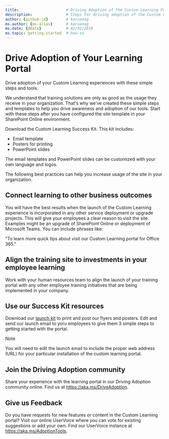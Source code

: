```yaml
---
title:                     # Driving Adoption of the Custom Learning Portal
description:               # Steps for driving adoption of the Custom Learning portal
author: {github-id}        # karuanag
ms.author: {ms-alias}      # karuanag
ms.date: {@date}           # 02/01/2019
ms.topic: getting-started  # how-to
---
```


# Drive Adoption of Your Learning Portal

Drive adoption of your Custom Learning experiences with these simple steps and tools. 

We understand that training solutions are only as good as the usage they receive in your organization.  That's why we've created these simple steps and templates to help you drive awareness and adoption of our tools. Start with these steps after you have configured the site template in your SharePoint Online environment.

Download the Custom Learning Success Kit. This kit includes:

- Email template
- Posters for printing
- PowerPoint slides

The email templates and PowerPoint slides can be customized with your own language and logos.  

The following best practices can help you increase usage of the site in your organization.  

## Connect learning to other business outcomes

You will have the best results when the launch of the Custom Learning experience is incorporated in any other service deployment or upgrade projects.  This will give your employees a clear reason to visit the site.  Examples might be an upgrade of SharePoint Online or deployment of Microsoft Teams.  You can include phrases like:

"To learn more quick tips about <Insert service name here> visit our Custom Learning portal for Office 365." 

## Align the training site to investments in your employee learning 

Work with your human resources team to align the launch of your training portal with any other employee training initiatives that are being implemented in your company. 

## Use our Success Kit resources

Download our [launch kit](/embeds/custom_learning_launch_kit.zip) to print and post our flyers and posters.  Edit and send our launch email to yoru employees to give them 3 simple steps to getting started with the portal.  

> [!NOTE]
> You will need to edit the launch email to include the proper web address (URL) for your particular installation of the custom learning portal.

## Join the Driving Adoption community

Share your experience with the learning portal in our Driving Adoption community online.  Find us at https://aka.ms/DriveAdoption.

## Give us Feedback

Do you have requests for new features or content in the Custom Learning portal?  Visit our online UserVoice where you can vote for existing suggestions or add your own.  Find our UserVoice instance at https://aka.ms/AdoptionTools.   
